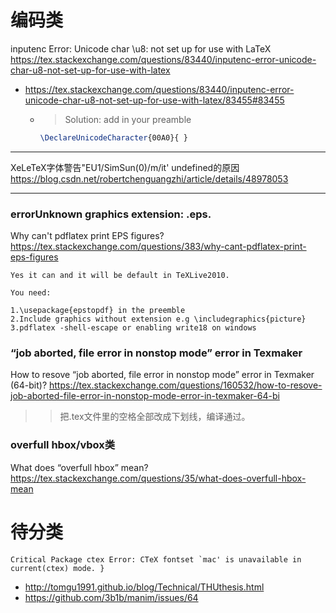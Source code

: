 
# 编码类

inputenc Error: Unicode char \u8: not set up for use with LaTeX https://tex.stackexchange.com/questions/83440/inputenc-error-unicode-char-u8-not-set-up-for-use-with-latex
- https://tex.stackexchange.com/questions/83440/inputenc-error-unicode-char-u8-not-set-up-for-use-with-latex/83455#83455
  * > Solution: add in your preamble
    ```tex
    \DeclareUnicodeCharacter{00A0}{ }
    ```

--------------------------------------------------

XeLeTeX字体警告"EU1/SimSun(0)/m/it' undefined的原因 https://blog.csdn.net/robertchenguangzhi/article/details/48978053

--------------------------------------------------

### errorUnknown graphics extension: .eps.

Why can't pdflatex print EPS figures? https://tex.stackexchange.com/questions/383/why-cant-pdflatex-print-eps-figures
```
Yes it can and it will be default in TeXLive2010.

You need:

1.\usepackage{epstopdf} in the preemble
2.Include graphics without extension e.g \includegraphics{picture}
3.pdflatex -shell-escape or enabling write18 on windows
```

### “job aborted, file error in nonstop mode” error in Texmaker

How to resove “job aborted, file error in nonstop mode” error in Texmaker (64-bit)? https://tex.stackexchange.com/questions/160532/how-to-resove-job-aborted-file-error-in-nonstop-mode-error-in-texmaker-64-bi
>> 把.tex文件里的空格全部改成下划线，编译通过。

### overfull hbox/vbox类

What does “overfull hbox” mean? https://tex.stackexchange.com/questions/35/what-does-overfull-hbox-mean

# 待分类

```Critical Package ctex Error: CTeX fontset `mac' is unavailable in current(ctex) mode. }```
- http://tomgu1991.github.io/blog/Technical/THUthesis.html
- https://github.com/3b1b/manim/issues/64
